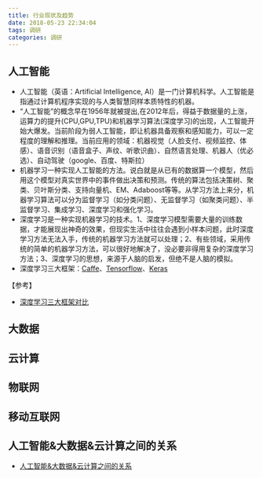 ```yaml
---
title: 行业现状及趋势
date: 2018-05-23 22:34:04
tags: 调研
categories: 调研
---
```


## 人工智能
- 人工智能（英语：Artificial Intelligence, AI）是一门计算机科学。人工智能是指通过计算机程序实现的与人类智慧同样本质特性的机器。
- “人工智能”的概念早在1956年就被提出,在2012年后，得益于数据量的上涨，运算力的提升(CPU,GPU,TPU)和机器学习算法(深度学习)的出现，人工智能开始大爆发。当前阶段为弱人工智能，即让机器具备观察和感知能力，可以一定程度的理解和推理。当前应用的领域：机器视觉（人脸支付、视频监控、体感）、语音识别（语音盒子、声纹、听歌识曲）、自然语言处理、机器人（优必选）、自动驾驶（google、百度、特斯拉）
- 机器学习一种实现人工智能的方法。说白就是从已有的数据算一个模型，然后用这个模型对真实世界中的事件做出决策和预测。传统的算法包括决策树、聚类、贝叶斯分类、支持向量机、EM、Adaboost等等。从学习方法上来分，机器学习算法可以分为监督学习（如分类问题）、无监督学习（如聚类问题）、半监督学习、集成学习、深度学习和强化学习。
- 深度学习是一种实现机器学习的技术。1、深度学习模型需要大量的训练数据，才能展现出神奇的效果，但现实生活中往往会遇到小样本问题，此时深度学习方法无法入手，传统的机器学习方法就可以处理；2、有些领域，采用传统的简单的机器学习方法，可以很好地解决了，没必要非得用复杂的深度学习方法；3、深度学习的思想，来源于人脑的启发，但绝不是人脑的模拟。
- 深度学习三大框架：[Caffe](http://caffe.berkeleyvision.org/)、[Tensorflow](https://www.tensorflow.org/get_started/?hl=zh-cn)、[Keras](https://www.anaconda.com/what-is-anaconda/)

【参考】  
- [深度学习三大框架对比](https://mp.weixin.qq.com/s/79AgYHcUehbu6MhkzUOGWw)


## 大数据

## 云计算

## 物联网

## 移动互联网

## 人工智能&大数据&云计算之间的关系
- [人工智能&大数据&云计算之间的关系](http://sns.huaweils.com/post/threaddetail?threadid=159#commentdetail-0)
